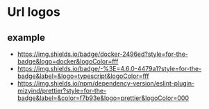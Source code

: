 # Url logos

## example

* https://img.shields.io/badge/docker-2496ed?style=for-the-badge&logo=docker&logoColor=fff
* https://img.shields.io/badge/-%3E=4.6.0-4479a1?style=for-the-badge&label=&logo=typescript&logoColor=fff
* https://img.shields.io/npm/dependency-version/eslint-plugin-mizyind/prettier?style=for-the-badge&label=&color=f7b93e&logo=prettier&logoColor=000
